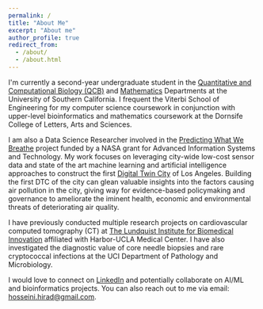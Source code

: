 ```yaml
---
permalink: /
title: "About Me"
excerpt: "About me"
author_profile: true
redirect_from: 
  - /about/
  - /about.html
---
```


I'm currently a second-year undergraduate student in the [Quantitative and Computational Biology (QCB)](https://www.qcb-dornsife.usc.edu/) and [Mathematics](https://dornsife.usc.edu/mathematics/) Departments at the University of Southern California. I frequent the Viterbi School of Engineering for my computer science coursework in conjunction with upper-level bioinformatics and mathematics coursework at the Dornsife College of Letters, Arts and Sciences. 

I am also a Data Science Researcher involved in the [Predicting What We Breathe](https://airquality.lacity.org/) project funded by a NASA grant for Advanced Information Systems and Technology. My work focuses on leveraging city-wide low-cost sensor data and state of the art machine learning and artificial intelligence approaches to construct the first [Digital Twin City](https://www.sciencedirect.com/science/article/pii/S2096232021000238) of Los Angeles. Building the first DTC of the city can glean valuable insights into the factors causing air pollution in the city, giving way for evidence-based policymaking and governance to ameliorate the iminent health, economic and environmental threats of deteriorating air quality. 

I have previously conducted multiple research projects on cardiovascular computed tomography (CT) at [The Lundquist Institute for Biomedical Innovation](https://lundquist.org/) affiliated with Harbor-UCLA Medical Center. I have also investigated the diagnostic value of core needle biopsies and rare cryptococcal infections at the UCI Department of Pathology and Microbiology.

I would love to connect on [LinkedIn](https://www.linkedin.com/in/hirad-hosseini-1899231b0/) and potentially collaborate on AI/ML and bioinformatics projects. You can also reach out to me via email: [hosseini.hirad@gmail.com](mailto:hosseini.hirad@gmail.com).